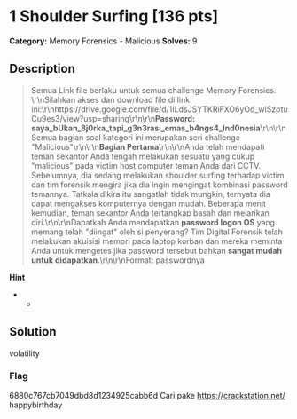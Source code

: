 # 1 Shoulder Surfing [136 pts]

**Category:** Memory Forensics - Malicious
**Solves:** 9

## Description
>Semua Link file berlaku untuk semua challenge Memory Forensics. \r\nSilahkan akses dan download file di link ini:\r\nhttps://drive.google.com/file/d/1ILdsJSYTKRiFXO6yOd_wlSzptuCu9es3/view?usp=sharing\r\n\r\n**Password: saya_bUkan_8j0rka_tapi_g3n3rasi_emas_b4ngs4_Ind0nesia**\r\n\r\nSemua bagian soal kategori ini merupakan seri challenge "Malicious"\r\n\r\n**Bagian Pertama**\r\n\r\nAnda telah mendapati teman sekantor Anda tengah melakukan sesuatu yang cukup "malicious" pada victim host computer teman Anda dari CCTV. Sebelumnya, dia sedang melakukan shoulder surfing terhadap victim dan tim forensik mengira jika dia ingin mengingat kombinasi password temannya. Tatkala dikira itu sangatlah tidak mungkin, ternyata dia dapat mengakses komputernya dengan mudah. Beberapa menit kemudian, teman sekantor Anda tertangkap basah dan melarikan diri.\r\n\r\nDapatkah Anda mendapatkan **password logon OS** yang memang telah "diingat" oleh si penyerang? Tim Digital Forensik telah melakukan akuisisi memori pada laptop korban dan mereka meminta Anda untuk  mengetes jika password tersebut bahkan **sangat mudah untuk didapatkan**.\r\n\r\nFormat: passwordnya

**Hint**
* -

## Solution
volatility

### Flag
6880c767cb7049dbd8d1234925cabb6d Cari pake https://crackstation.net/
happybirthday

